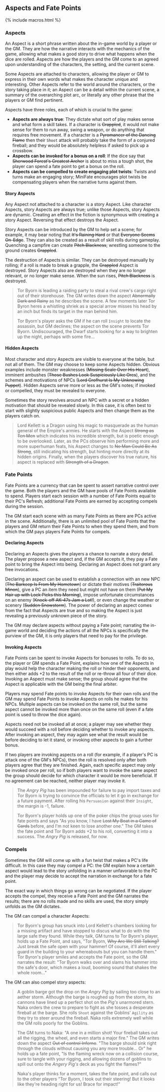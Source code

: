 ---
---
## Aspects and Fate Points

{% include macros.html %}

### Aspects

An Aspect is a short phrase written about the in-game world by a player or the
GM. They are how the narrative interacts with the mechanics of the game,
allowing what makes a good story to drive what happens when the dice are
rolled. Aspects are how the players and the GM come to an agreed upon
understanding of the characters, the setting, and the current scene.

Some Aspects are attached to characters, allowing the player or GM to
express in their own words what makes the character unique and interesting.
Other Aspects refer to the world around the characters, or the story taking
place in it; an Aspect can be a detail within the current scene, a summary of
the overarching plot arc, or literally any other phrase that the players or GM
find pertinent.

Aspects have three roles, each of which is crucial to the game:

- **Aspects are always true**: They dictate what sort of play makes sense and
  what form a skill takes. If a character is ~~Grappled~~, it would not make
  sense for them to run away, swing a weapon, or do anything that requires
  free movement. If a character is a ~~Pyromancer of the Dancing Flame~~ then
  their `Shoot` attack will probably take the form of a conjured fireball; and
  they would be absolutely helpless if asked to pick up a crossbow.
- **Aspects can be invoked for a bonus on a roll**: If the dice say that
  ~~Sherwood Forest's Greatest Archer~~ is about to miss a tough shot, the
  player can spend a fate point to get a bonus on the roll.
- **Aspects can be compelled to create engaging plot twists**: Twists and
  turns make an engaging story; MiniFate encourages plot twists be
  compensating players when the narrative turns against them.

#### Story Aspects

Any Aspect not attached to a character is a story Aspect. Like character
Aspects, story Aspects are always true; unlike those Aspects, story Aspects
are dynamic. Creating an effect in the fiction is synonymous with creating a
story Aspect. Reversing that effect destroys the Aspect.

Story Aspects can be introduced by the GM to help set a scene; for example, it
may bear noting that ~~It's Raining Hard~~ or that ~~Everyone Seems On-Edge~~.
They can also be created as a result of skill rolls during gameplay. Quenching
a campfire can create ~~Pitch Blackness~~; wrestling someone to the ground
creates ~~Grappled~~.

The destruction of Aspects is similar. They can be destroyed manually by
rolling; if a roll is made to break a grapple, the ~~Grappled~~ Aspect is
destroyed. Story Aspects also are destroyed when they are no longer relevant,
or no longer make sense. When the sun rises, ~~Pitch Blackness~~ is destroyed.

> Tor Byorn is leading a raiding party to steal a rival crew's cargo right out
> of their storehouse. The GM writes down the aspect ~~Abnormally Dark and
> Rainy~~ as he describes the scene. A few moments later Tor Byron heres a
> whistling shriek as a special arrow misses his head by an inch but finds its
> target in the man behind him.
> 
> Tor Byorn's player asks the GM if he can roll `Insight` to locate the
> assassin, but GM declines; the aspect on the scene prevents Tor Byorn.
> Undiscouraged, the Dwarf starts looking for a way to brighten up the night,
> perhaps with some fire...

#### Hidden Aspects

Most character and story Aspects are visible to everyone at the table, but not
all of them. The GM may choose to keep some Aspects hidden.  Obvious examples
include monster weaknesses (~~Missing Scale Over His Heart~~), imminent
ambushes (~~Those Bushes Look Suspiciously Like Orcs~~), and the schemes and
motivations of NPCs (~~Lord Grofhurst Is My Unknowing Puppet~~). Hidden
Aspects serve more or less as the GM's notes; if invoked or compelled, they
must be revealed to everyone.

Sometimes the story revolves around an NPC with a secret or a hidden
motivation that should be revealed slowly. In this case, it is often best to
start with slightly suspicious public Aspects and then change them as the
players catch on.

> Lord Kellett is a Dragon using his magic to masquerade as the human general
> of the Empire's armies. He starts with the Aspect ~~Strong as Ten Men~~
> which indicates his incredible strength, but is poetic enough to be
> overlooked.  Later, as the PCs observe him performing more and more
> superhuman feats, his Aspect changes to ~~No Man Could Be As Strong~~, still
> indicating his strength, but hinting more directly at its hidden origins.
> Finally, when the players discover his true nature, his aspect is replaced
> with ~~Strength of a Dragon~~.

### Fate Points

Fate Points are a currency that can be spent to assert narrative control over
the game. Both the players and the GM have pools of Fate Points available to
spend. Players start each session with a number of Fate Points equal to their
PC's Refresh; additional Fate Points are earned by accepting compels during
the session.

The GM start each scene with as many Fate Points as there are PCs active in
the scene. Additionally, there is an unlimited pool of Fate Points that the
players and GM return their Fate Points to when they spend them, and from
which the GM pays players Fate Points for compels.

#### Declaring Aspects

Declaring an Aspects gives the players a chance to narrate a story detail.
The player propose a new aspect and, if the GM accepts it, they pay a Fate
point to bring the Aspect into being. Declaring an Aspect does not grant any
free invocations.

Declaring an aspect can be used to establish a connection with an new NPC
(~~The Barkeep Is From My Hometown~~) or dictate their motives (~~Traitorous
Minon~~), give a PC an item they need but might not have on them (~~Put My
Hair up with Lock Picks this Morning~~), impose unfortunate circumstances on
an enemy (~~Knock-off AK-47s Jam a Lot!~~), or even change the weather or
scenery (~~Sudden Snowstorm~~).  The power of declaring an aspect comes from
the fact that Aspects are true and so making the Aspect is just revealing a
previously unknown piece of the story.

The GM may declare aspects without paying a Fate point; narrating the in-game
world and deciding the actions of all the NPCs is specifically the purview of
the GM, it is only players that need to pay for the privilege.

#### Invoking Aspects

Fate Points can be spent to invoke Aspects for bonuses to rolls. To do so, the
player or GM spends a Fate Point, explains how one of the Aspects in play
would help the character making the roll or hinder their opponents, and then
either adds +2 to the result of the roll or re-throw all four of their dice.
Invoking an Aspect must make sense; the group should agree that the Aspect is
applicable with the GM being the final arbiter.

Players may spend Fate points to invoke Aspects for their own rolls and the GM
may spend Fate Points to invoke Aspects on rolls he makes for his NPCs.
Multiple aspects can be invoked on the same roll, but the same aspect cannot
be invoked more than once on the same roll (even if a fate point is used to
throw the dice again). 

Aspects need not be invoked all at once; a player may see whether they would
succeed with a roll before deciding whether to invoke any aspects. After
invoking an aspect, they may again see what the result would be before
deciding to let it stand, or invoking other aspects to gain a further bonus.

If two players are invoking aspects on a roll (for example, if a player's PC
is attack one of the GM's NPCs), then the roll is resolved only after both
players agree that they are finished. Again, each specific aspect may only be
invoked once per roll, so if both players want to invoke the same aspect the
group should decide for which character it would be more beneficial. If no
agreement can be reached, neither player may invoke it.

> The _Angry Pig_ has been impounded for failure to pay import taxes and Tor
> Byorn is trying to convince the officials to let it go in exchange for a
> future payment. After rolling his `Persuasion` against their `Insight`,
> the margin is -1, failure.
>
> Tor Byorn's player holds up one of the poker chips the group uses for fate
> points and says "As you know, I have ~~Lost My Boat in a Game of Cards~~
> before, and I'm not keen to lose another one." The GM takes the fate point
> and Tor Byorn adds +2 to his roll, converting it into a success. The _Angry
> Pig_ is released, for now.

<!--- TODO #60: is two options dumb? https://github.com/MiniFate/MiniFate/issues/60 -->

### Compels <!-- TODO #59 Write compels: https://github.com/MiniFate/MiniFate/issues/59 -->

Sometimes the GM will come up with a fun twist that makes a PC's life
difficult. In this case they may compel a PC: the GM explain how a certain
aspect would lead to the story unfolding in a manner unfavorable to the PC and
the player may decide to accept the narration in exchange for a fate point.

The exact way in which things go wrong can be negotiated. If the player
accepts the compel, they receive a Fate Point and the GM narrates the results;
there are no rolls made and no skills are used, the story simply unfolds as
the GM dictates.

The GM can compel a character Aspects:

<!-- FIXME: This isn't great... But at least it's a start. It probably needs
an complete rewrite. -->

> Tor Byorn's group has snuck into Lord Kellett's chambers looking for a
> missing artifact and have stopped to discus what to do with the large safe
> they found.  While they talk, GM turns to Tor Byorn's player, holds up a
> Fate Point, and says, "Tor Byorn, ~~Why Are We Still Talking?~~ Just break
> the safe open with your hammer! Of course, it'll alert every guard in the
> building to your whereabouts but you can handle them." Tor Byron's player
> smiles and accepts the Fate point, so the GM narrates the result: "Tor Byorn
> walks over and slams his hammer into the safe's door, which makes a loud,
> booming sound that shakes the whole room..."

The GM can also compel story aspects:

> A goblin barge got the drop on the _Angry Pig_ by sailing too close to an
> aether storm. Although the barge is roughed up from the storm, its cannons
> have lined up a perfect shot on the _Pig's_ unarmored stern. Naka orders the
> crew to prepare to fight as she tosses a desperate fireball at the barge.
> She rolls `Shoot` against the Goblins' `Agility` as they try to steer around
> the fireball. Naka rolls extremely well while the GM rolls poorly for the
> Goblins.
>
> The GM turns to Naka: "A one in a million shot! Your fireball takes out all
> the rigging, the wheel, and even starts a major fire." The GM writes down
> the aspect ~~Out of control Inferno~~. "The barge should sink right through
> the clouds without causing you any more trouble... Or" he holds up a fate
> point, "Is the flaming wreck now on a collision course, sure to tangle with
> your rigging, and allowing dozens of goblins to spill out onto the _Angery
> Pig's_ deck as you fight the flames?"
>
> Naka's player thinks for a moment, takes the fate point, and calls out to
> the other players "Tor Byorn, I took out their steering! But it looks like
> they're heading right for us! Brace for impact!"
